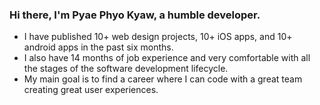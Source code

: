 ### Hi there, I'm Pyae Phyo Kyaw, a humble developer.

* I have published 10+ web design projects, 10+ iOS apps, and 10+ android apps in the past six months. 
* I also have 14 months of job experience and very comfortable with all the stages of the software development lifecycle. 
* My main goal is to find a career where I can code with a great team creating great user experiences. 

<!---
ppk-1996/ppk-1996 is a ✨ special ✨ repository because its `README.md` (this file) appears on your GitHub profile.
You can click the Preview link to take a look at your changes.
--->
